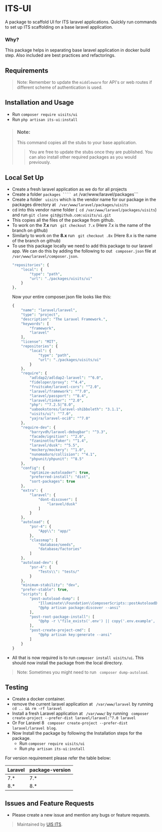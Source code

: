 # ITS-UI

A package to scaffold UI for ITS laravel applications. Quickly run commands to set up ITS scaffolding on a base laravel application.

### Why?
This package helps in separating base laravel application in docker build step. Also included are best practices and refactorings.

## Requirements

> Note: Remember to update the ``` middleware ``` for API's or web routes if different scheme of authentication is used.

## Installation and Usage

- Run ``` composer require uisits/ui ```
- Run ``` php artisan its-ui:install ```

> ### **Note:**
> This command copies all the stubs to your base application.
> > You are free to update the stubs once they are published.
> > You can also install other required packages as you would previously.

## Local Set Up
- Create a fresh laravel application as we do for all projects
- Create a folder ``` packages ```` at ``` /var/www/laravel/packages```
- Create a folder ``` uisits``` which is the vendor name for our package in the packages directory at ``` /var/www/laravel/packages/uisits```
- cd into this vendor name folder (``` cd /var/www/laravel/packages/uisits```) and run ``` git clone git@github.com:uisits/ui.git ```
- This copies all the files of the package from github.
- To work on the **7.x** run ``` git checkout 7.x``` (Here 7.x is the name of the branch on github)
- Similarly to work on the **8.x** run ``` git checkout .8x``` (Here 8.x is the name of the branch on github)
- To use this package locally we need to add this package to our laravel app. We can do this by adding the following to out ``` composer.json``` file at ``` /var/www/laravel/composer.json```.
    ```php
    "repositories": {
        "local": {
            "type": "path",
            "url": "./packages/uisits/ui"
        }
    },
    ```
    Now your entire composer.json file looks like this:
    ```php
    {
        "name": "laravel/laravel",
        "type": "project",
        "description": "The Laravel Framework.",
        "keywords": [
            "framework",
            "laravel"
        ],
        "license": "MIT",
        "repositories": {
            "local": {
                "type": "path",
                "url": "./packages/uisits/ui"
            }
        },
        "require": {
            "adldap2/adldap2-laravel": "^6.0",
            "fideloper/proxy": "^4.4",
            "fruitcake/laravel-cors": "^2.0",
            "laravel/framework": "^7.0",
            "laravel/passport": "^8.4",
            "laravel/tinker": "^2.0",
            "php": "^7.2.5|^8.0",
            "uabookstores/laravel-shibboleth": "3.1.1",
            "uisits/ui": "^7.0",
            "yajra/laravel-oci8": "^7.0"
        },
        "require-dev": {
            "barryvdh/laravel-debugbar": "^3.3",
            "facade/ignition": "^2.0",
            "fzaninotto/faker": "^1.4",
            "laravel/dusk": "^5.5",
            "mockery/mockery": "^1.0",
            "nunomaduro/collision": "^4.1",
            "phpunit/phpunit": "^8.5"
        },
        "config": {
            "optimize-autoloader": true,
            "preferred-install": "dist",
            "sort-packages": true
        },
        "extra": {
            "laravel": {
                "dont-discover": [
                    "laravel/dusk"
                ]
            }
        },
        "autoload": {
            "psr-4": {
                "App\\": "app/"
            },
            "classmap": [
                "database/seeds",
                "database/factories"
            ]
        },
        "autoload-dev": {
            "psr-4": {
                "Tests\\": "tests/"
            }
        },
        "minimum-stability": "dev",
        "prefer-stable": true,
        "scripts": {
            "post-autoload-dump": [
                "Illuminate\\Foundation\\ComposerScripts::postAutoloadDump",
                "@php artisan package:discover --ansi"
            ],
            "post-root-package-install": [
                "@php -r \"file_exists('.env') || copy('.env.example', '.env');\""
            ],
            "post-create-project-cmd": [
                "@php artisan key:generate --ansi"
            ]
        }
    }
    ```
- All that is now required is to run ``` composer install uisits/ui ```. This should now install the package from the local directory.

> Note:
> Sometimes you might need to run ``` composer dump-autoload```.

## Testing
- Create a docker container.
- remove the current laravel application at ``` /var/www/laravel```
  by running ``` cd .. && rm -rf laravel```
- Install a fresh Laravel application at ``` /var/www/``` by running 
  ``` composer create-project --prefer-dist laravel/laravel:^7.0 laravel```
- Or For Laravel 8 ``` composer create-project --prefer-dist laravel/laravel blog```.
- Now Install the package by following the Installation steps for the package.
  - Run ```composer require uisits/ui ```
  - Run ``` php artisan its-ui:install ```

For version requirement please refer the table below:

|    Laravel     |     package-version   |
|----------------|-----------------------|
|       7.*      |          7.*          |
|       8.*      |          8.*          |

## Issues and Feature Requests
- Please create a new issue and mention any bugs or feature requests.

> Maintained by [UIS ITS](https://github.com/uisits).
